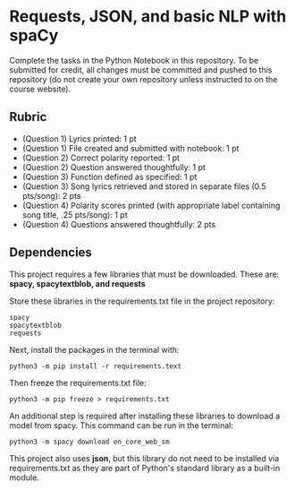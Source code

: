 # Requests, JSON, and basic NLP with spaCy

Complete the tasks in the Python Notebook in this repository.
To be submitted for credit, all changes must be committed and pushed to this repository (do not create your own repository unless instructed to on the course website).

## Rubric

* (Question 1) Lyrics printed: 1 pt
* (Question 1) File created and submitted with notebook: 1 pt
* (Question 2) Correct polarity reported: 1 pt
* (Question 2) Question answered thoughtfully: 1 pt
* (Question 3) Function defined as specified: 1 pt
* (Question 3) Song lyrics retrieved and stored in separate files (0.5 pts/song): 2 pts
* (Question 4) Polarity scores printed (with appropriate label containing song title, .25 pts/song): 1 pt
* (Question 4) Questions answered thoughtfully: 2 pts


## Dependencies
This project requires a few libraries that must be downloaded. These are: **spacy, spacytextblob, and requests**

Store these libraries in the requirements.txt file in the project repository:
```
spacy
spacytextblob
requests
```

Next, install the packages in the terminal with:
```
python3 -m pip install -r requirements.text
```
Then freeze the requirements.txt file:
```
python3 -m pip freeze > requirements.txt
```
An additional step is required after installing these libraries to download a model from spacy. This command can be run in the terminal:
```
python3 -m spacy download en_core_web_sm
```

This project also uses **json**, but this library do not need to be installed via requirements.txt as they are part of Python's standard library as a built-in module.